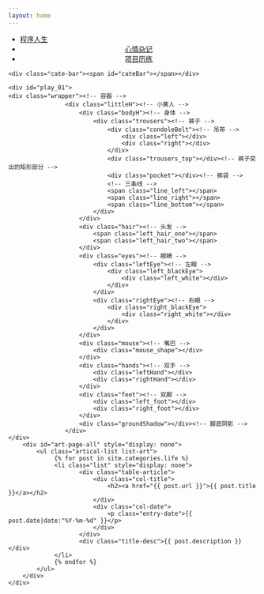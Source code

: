 ```yaml
---
layout: home
---
```

<div class="bg-music" id="music">
  <a class="mscBtn play" id="audioBtn" style="cursor:pointer;"></a>
  <audio id="bgMusic" src="" autoplay="autoplay" loop="loop"></audio>
</div>
<div class="index-content life">
  <div class="section">
    <ul class="artical-cate">
      <li><a href="/coding"><span>程序人生</span></a></li>
      <li class="on" style="text-align:center"><a href="/life"><span>心情杂记</span></a></li>
      <li style="text-align:center"><a href="/project"><span>项目历练</span></a></li>
    </ul>

    <div class="cate-bar"><span id="cateBar"></span></div>

    <div id="play_01">
    <div class="wrapper"><!-- 容器 -->
                    <div class="littleH"><!-- 小黄人 -->
                        <div class="bodyH"><!-- 身体 -->
                            <div class="trousers"><!-- 裤子 -->
                                <div class="condoleBelt"><!-- 吊带 -->
                                    <div class="left"></div>
                                    <div class="right"></div>
                                </div>
                                <div class="trousers_top"></div><!-- 裤子突出的矩形部分 -->
                                <div class="pocket"></div><!-- 裤袋 -->
                                <!-- 三条线 -->
                                <span class="line_left"></span>
                                <span class="line_right"></span>
                                <span class="line_bottom"></span>
                            </div>
                        </div>
                        <div class="hair"><!-- 头发 -->
                            <span class="left_hair_one"></span>
                            <span class="left_hair_two"></span>
                        </div>
                        <div class="eyes"><!-- 眼睛 -->
                            <div class="leftEye"><!-- 左眼 -->
                                <div class="left_blackEye">
                                    <div class="left_white"></div>
                                </div>
                            </div>
                            <div class="rightEye"><!-- 右眼 -->
                                <div class="right_blackEye">
                                    <div class="right_white"></div>
                                </div>
                            </div>
                        </div>
                        <div class="mouse"><!-- 嘴巴 -->
                            <div class="mouse_shape"></div>
                        </div>
                        <div class="hands"><!-- 双手 -->
                            <div class="leftHand"></div>
                            <div class="rightHand"></div>
                        </div>
                        <div class="feet"><!-- 双脚 -->
                            <div class="left_foot"></div>
                            <div class="right_foot"></div>
                        </div>
                        <div class="groundShadow"></div><!-- 脚底阴影 -->
                    </div>
    </div>
        <div id="art-page-all" style="display: none">
            <ul class="artical-list list-art">
                 {% for post in site.categories.life %}
                 <li class="list" style="display: none">
                        <div class="table-article">
                            <div class="col-title">
                                <h2><a href="{{ post.url }}">{{ post.title }}</a></h2>
                            </div>
                            <div class="col-date">
                                <p class="entry-date">{{ post.date|date:"%Y-%m-%d" }}</p>
                            </div>
                        </div>
                        <div class="title-desc">{{ post.description }}</div>
                 </li>
                 {% endfor %}
            </ul>
        </div>
    </div>


  </div>
  <div class="aside">
  </div>
</div>
